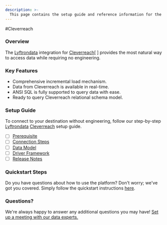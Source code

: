 ```yaml
---
description: >-
  This page contains the setup guide and reference information for the Cleverreach source connector.
---
```


#Cleverreach

### Overview

The [Lyftrondata](https://www.lyftrondata.com/) integration for [Cleverreach](https://www.lyftrondata.com/integration/marketing-analytics/cleverreach//)[ ] provides the most natural way to access data while requiring no engineering.

### Key Features

* Comprehensive incremental load mechanism.
* Data from Cleverreach is available in real-time.&#x20;
* ANSI SQL is fully supported to query data with ease.
* Ready to query Cleverreach relational schema model.

### Setup Guide

To connect to your destination without engineering, follow our step-by-step [Lyftrondata](https://www.lyftrondata.com/)  [Cleverreach](https://www.lyftrondata.com/integration/marketing-analytics/cleverreach/) setup guide.

* [ ] [Prerequisite](../../marketing-analytics/cleverreach/prerequisite.md)
* [ ] [Connection Steps](../../marketing-analytics/cleverreach/connection-steps.md)
* [ ] [Data Model](../../marketing-analytics/cleverreach/data-model/)
* [ ] [Driver Framework](../../marketing-analytics/cleverreach/driver-framework/)
* [ ] [Release Notes](../../marketing-analytics/cleverreach/release-notes.md)

### Quickstart Steps

Do you have questions about how to use the platform? Don't worry; we've got you covered. Simply follow the quickstart instructions [here](../../../marketing-analytics/cleverreach/quickstart-steps.md).

### Questions? <a href="#questions" id="questions"></a>

We're always happy to answer any additional questions you may have! [Set up a meeting with our data experts.](https://www.lyftrondata.com/book-a-meeting/)


